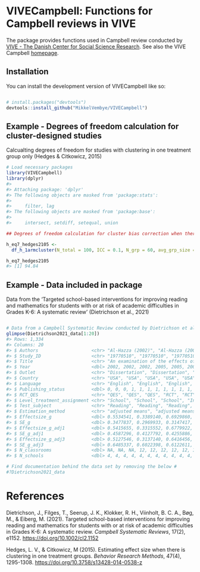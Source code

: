 
<!-- README.md is generated from README.Rmd. Please edit that file -->

# VIVECampbell: Functions for Campbell reviews in VIVE

<!-- badges: start -->
<!-- badges: end -->

The package provides functions used in Campbell review conducted by
[VIVE - The Danish Center for Social Science
Research](https://www.vive.dk/en/). See also the VIVE Campbell
[homepage](https://www.vive.dk/da/centre-og-netvaerk/campbell/).

## Installation

You can install the development version of VIVECampbell like so:

``` r

# install.packages("devtools")
devtools::install_github("MikkelVembye/VIVECampbell")
```

## Example - Degrees of freedom calculation for cluster-designed studies

Calcualting degrees of freedom for studies with clustering in one
treatment group only (Hedges & Citkowicz, 2015)

``` r
# Load necessary packages
library(VIVECampbell)
library(dplyr)
#> 
#> Attaching package: 'dplyr'
#> The following objects are masked from 'package:stats':
#> 
#>     filter, lag
#> The following objects are masked from 'package:base':
#> 
#>     intersect, setdiff, setequal, union

## Degrees of freedom calculation for cluster bias correction when there is clustering in one treatment group only

h_eq7_hedges2105 <- 
  df_h_1armcluster(N_total = 100, ICC = 0.1, N_grp = 60, avg_grp_size = 5)

h_eq7_hedges2105
#> [1] 94.84
```

## Example - Data included in package

Data from the ‘Targeted school-based interventions for improving reading
and mathematics for students with or at risk of academic difficulties in
Grades K-6: A systematic review’ (Dietrichson et al., 2021)

``` r

# Data from a Campbell Systematic Review conducted by Dietrichson et al. (2021)
glimpse(Dietrichson2021_data[1:20])
#> Rows: 1,334
#> Columns: 20
#> $ Authors                    <chr> "Al-Hazza (2002)", "Al-Hazza (2002)", "Al-H…
#> $ Study_ID                   <chr> "19770510", "19770510", "19770510", "366227…
#> $ Title                      <chr> "An examination of the effects of the Ameri…
#> $ Year                       <dbl> 2002, 2002, 2002, 2005, 2005, 2005, 2005, 2…
#> $ Outlet                     <chr> "Dissertation", "Dissertation", "Dissertati…
#> $ Country                    <chr> "USA", "USA", "USA", "USA", "USA", "USA", "…
#> $ Language                   <chr> "English", "English", "English", "English",…
#> $ Publishing_status          <dbl> 0, 0, 0, 1, 1, 1, 1, 1, 1, 1, 1, 1, 1, 1, 1…
#> $ RCT_QES                    <chr> "QES", "QES", "QES", "RCT", "RCT", "RCT", "…
#> $ Level_treatment_assignment <chr> "School", "School", "School", "Individual",…
#> $ Test_subject               <chr> "Reading", "Reading", "Reading", "Reading",…
#> $ Estimation_method          <chr> "adjusted means", "adjusted means", "adjust…
#> $ Effectsize_g               <dbl> 0.5534541, 0.3389140, 0.6929860, 0.5452505,…
#> $ SE_g                       <dbl> 0.3477837, 0.2969933, 0.3147417, 0.2910332,…
#> $ Effectsize_g_adj1          <dbl> 0.5415655, 0.3315552, 0.6779922, 0.5452505,…
#> $ SE_g_adj1                  <dbl> 0.4587296, 0.4127792, 0.4255886, 0.2910332,…
#> $ Effectsize_g_adj3          <dbl> 0.5127546, 0.3137140, 0.6416456, 0.5452505,…
#> $ SE_g_adj3                  <dbl> 0.6485337, 0.6022398, 0.6122611, 0.2910332,…
#> $ N_classrooms               <dbl> NA, NA, NA, 12, 12, 12, 12, 12, 12, 12, 12,…
#> $ N_schools                  <dbl> 4, 4, 4, 4, 4, 4, 4, 4, 4, 4, 4, 4, 4, 4, 4…

# Find documentation behind the data set by removing the below #
#?Dietrichson2021_data
```

# References

Dietrichson, J., Filges, T., Seerup, J. K., Klokker, R. H., Viinholt, B.
C. A., Bøg, M., & Eiberg, M. (2021). Targeted school-based interventions
for improving reading and mathematics for students with or at risk of
academic difficulties in Grades K-6: A systematic review. *Campbell
Systematic Reviews*, 17(2), e1152. <https://doi.org/10.1002/cl2.1152>

Hedges, L. V., & Citkowicz, M (2015). Estimating effect size when there
is clustering in one treatment groups. *Behavior Research Methods*,
47(4), 1295-1308. <https://doi.org/10.3758/s13428-014-0538-z>
